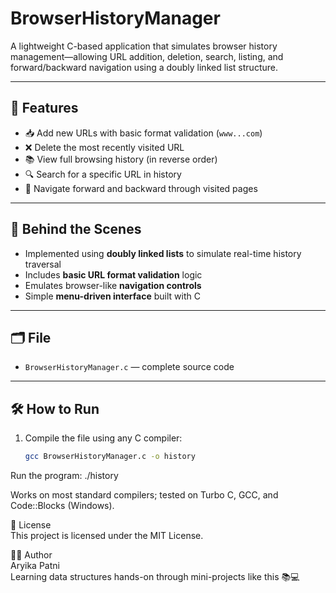 # BrowserHistoryManager

A lightweight C-based application that simulates browser history management—allowing URL addition, deletion, search, listing, and forward/backward navigation using a doubly linked list structure.

---

## 🚀 Features

- 📥 Add new URLs with basic format validation (`www...com`)
- ❌ Delete the most recently visited URL
- 📚 View full browsing history (in reverse order)
- 🔍 Search for a specific URL in history
- 🔄 Navigate forward and backward through visited pages

---

## 🧠 Behind the Scenes

- Implemented using **doubly linked lists** to simulate real-time history traversal
- Includes **basic URL format validation** logic
- Emulates browser-like **navigation controls**
- Simple **menu-driven interface** built with C

---

## 🗂️ File

- `BrowserHistoryManager.c` — complete source code

---

## 🛠️ How to Run

1. Compile the file using any C compiler:
   ```bash
   gcc BrowserHistoryManager.c -o history
Run the program: ./history

Works on most standard compilers; tested on Turbo C, GCC, and Code::Blocks (Windows).

📄 License<br/>
This project is licensed under the MIT License.

🙋‍♀️ Author<br/>
Aryika Patni<br/>
Learning data structures hands-on through mini-projects like this 📚💻
